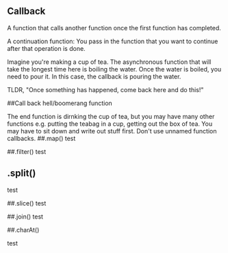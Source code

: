 ## Callback

A function that calls another function once the first function has completed.

A continuation function: You pass in the function that you want to continue after that operation is done. 

Imagine you're making a cup of tea. The asynchronous function that will take the longest time here is boiling the water. Once the water is boiled, you need to pour it. In this case, the callback is pouring the water.

TLDR, "Once something has happened, come back here and do this!" 

##Call back hell/boomerang function

The end function is dirnking the cup of tea, but you may have many other functions e.g. putting the teabag in a cup, getting out the box of tea. You may have to sit down and write out stuff first. Don't use unnamed function callbacks. 
##.map()
test

##.filter()
test

## .split()
test

##.slice()
test

##.join()
test

##.charAt()

test